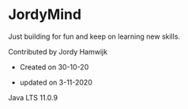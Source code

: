# JordyMind

Just building for fun and keep on learning new skills.
 
 
Contributed by Jordy Hamwijk
- Created on 30-10-20


- updated on 3-11-2020


Java LTS 11.0.9

